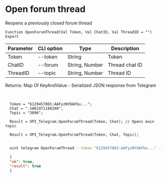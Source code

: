 ﻿---
sidebar_position: 5
---

# Open forum thread
 Reopens a previously closed forum thread



`Function OpenForumThread(Val Token, Val ChatID, Val ThreadID = "") Export`

  | Parameter | CLI option | Type | Description |
  |-|-|-|-|
  | Token | --token | String | Token |
  | ChatID | --forum | String, Number | Thread chat ID |
  | ThreadID | --topic | String, Number | Thread ID |

  
  Returns:  Map Of KeyAndValue - Serialized JSON response from Telegram

<br/>




```bsl title="Code example"
  Token = "6129457865:AAFyzNYOAFbu...";
  Chat = "-1001971186208";
  Topic = "3896";
  
  Result = OPI_Telegram.OpenForumThread(Token, Chat); // Opens main topic
  
  Result = OPI_Telegram.OpenForumThread(Token, Chat, Topic);
```



```sh title="CLI command example"
    
  oint telegram OpenForumThread --token "6129457865:AAFyzNYOAFbu..." --forum %forum% --topic %topic%

```

```json title="Result"
  {
  "ok": true,
  "result": true
  }

```
